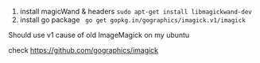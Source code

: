 1. install magicWand & headers ```sudo apt-get install libmagickwand-dev```
2. install go package ``` go get gopkg.in/gographics/imagick.v1/imagick```

Should use v1 cause of old ImageMagick on my ubuntu 

check https://github.com/gographics/imagick
